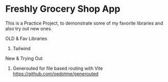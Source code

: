 # Freshly Grocery Shop App

This is a Practice Project, to demonstrate some of my favorite libraries and also try out new ones.

OLD & Fav Libraries
1. Tailwind


New & Trying Out
1. Generouted for file based routing with Vite https://github.com/oedotme/generouted